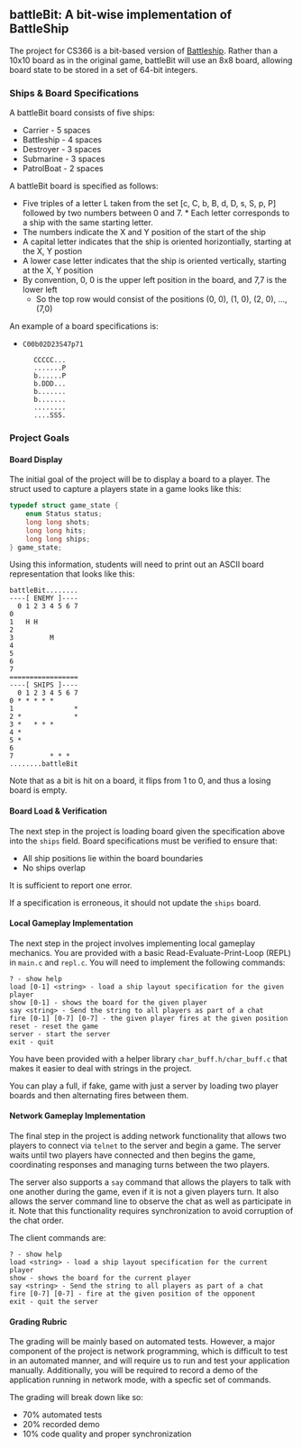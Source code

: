## battleBit: A bit-wise implementation of BattleShip

The project for CS366 is a bit-based version of [Battleship](https://en.wikipedia.org/wiki/Battleship_(game)). Rather than a 10x10 board as in the original game, battleBit will use an 8x8 board, allowing board state to be stored in a set of 64-bit integers.

### Ships & Board Specifications

A battleBit board consists of five ships:

* Carrier - 5 spaces
* Battleship - 4 spaces
* Destroyer - 3 spaces
* Submarine - 3 spaces
* PatrolBoat - 2 spaces

A battleBit board is specified as follows:

* Five triples of a letter L taken from the set [c, C, b, B, d, D, s, S, p, P] followed by two numbers between 0 and 7.  * Each letter corresponds to a ship with the same starting letter.  
* The numbers indicate the X and Y position of the start of the ship 
* A capital letter indicates that the ship is oriented horizontially, starting at the X, Y postion
* A lower case letter indicates that the ship is oriented vertically, starting at the X, Y position
* By convention, 0, 0 is the upper left position in the board, and 7,7 is the lower left
  * So the top row would consist of the positions (0, 0), (1, 0), (2, 0), ..., (7,0)

An example of a board specifications is:

  * `C00b02D23S47p71`
```
      CCCCC...
      .......P
      b......P
      b.DDD...
      b.......
      b.......
      ........
      ....SSS.
```

### Project Goals

#### Board Display

The initial goal of the project will be to display a board to a player.  The struct used to capture a players state in a game looks like this:

```c
typedef struct game_state {
    enum Status status;
    long long shots;
    long long hits;
    long long ships;
} game_state;

```

Using this information, students will need to print out an ASCII board representation that looks like this:

```
battleBit........
----[ ENEMY ]----
  0 1 2 3 4 5 6 7
0
1   H H
2
3         M
4       
5
6
7
=================
----[ SHIPS ]----
  0 1 2 3 4 5 6 7
0 * * * * *
1               *
2 *             *
3 *   * * *
4 *
5 *
6
7         * * *  
........battleBit
```

Note that as a bit is hit on a board, it flips from 1 to 0, and thus a losing board is empty.

#### Board Load & Verification

The next step in the project is loading board given the specification above into the `ships` field.  Board specifications must be verified to ensure that:

* All ship positions lie within the board boundaries
* No ships overlap

It is sufficient to report one error.

If a specification is erroneous, it should not update the `ships` board.

#### Local Gameplay Implementation

The next step in the project involves implementing local gameplay mechanics.  You are provided with a basic Read-Evaluate-Print-Loop (REPL) in `main.c` and `repl.c`.  You will need to implement the following commands:

```
? - show help
load [0-1] <string> - load a ship layout specification for the given player
show [0-1] - shows the board for the given player
say <string> - Send the string to all players as part of a chat
fire [0-1] [0-7] [0-7] - the given player fires at the given position
reset - reset the game
server - start the server
exit - quit
```

You have been provided with a helper library `char_buff.h/char_buff.c` that makes it easier to deal with strings in the project.

You can play a full, if fake, game with just a server by loading two player boards and then alternating fires between them.

#### Network Gameplay Implementation

The final step in the project is adding network functionality that allows two players to connect via `telnet` to the server and begin a game.  The server waits until two players have connected and then begins the game, coordinating responses and managing turns between the two players.

The server also supports a `say` command that allows the players to talk with one another during the game, even if it is not a given players turn.  It also allows the server command line to observe the chat as well as participate in it.  Note that this functionality requires synchronization to avoid corruption of the chat order.

The client commands are:

```
? - show help
load <string> - load a ship layout specification for the current player
show - shows the board for the current player
say <string> - Send the string to all players as part of a chat
fire [0-7] [0-7] - fire at the given position of the opponent
exit - quit the server
```

#### Grading Rubric

The grading will be mainly based on automated tests.  However, a major component of the project is network programming, which is difficult to test in an automated manner, and will require us to run and test your application manually.  Additionally, you will be required to record a demo of the application running in network mode, with a specfic set of commands.

The grading will break down like so:

* 70% automated tests
* 20% recorded demo
* 10% code quality and proper synchronization
